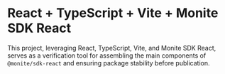 # React + TypeScript + Vite + Monite SDK React

This project, leveraging React, TypeScript, Vite, and Monite SDK React, serves as a verification tool for assembling
the main components of `@monite/sdk-react` and ensuring package stability before publication.
